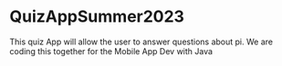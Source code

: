 # QuizAppSummer2023
This quiz App will allow the user to answer questions about pi. We are coding this together for the Mobile App Dev with Java
